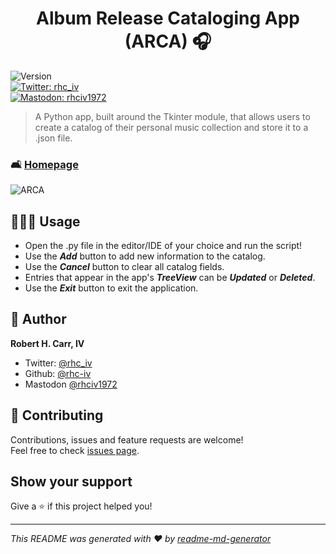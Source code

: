 <h1 align="center">Album Release Cataloging App (ARCA) 🎧</h1>
<p>
  <img alt="Version" src="https://img.shields.io/badge/version-1.10-blue.svg?cacheSeconds=2592000" /><br>
  <a href="https://twitter.com/rhc_iv" target="_blank">
    <img alt="Twitter: rhc_iv" src="https://img.shields.io/twitter/follow/rhc_iv.svg?style=social" />
  </a><br>
  <a href="https://mastodon.social/@rhciv1972" target="_blank">
    <img alt="Mastodon: rhciv1972" src="https://img.shields.io/mastodon/follow/109497169591319512?domain=https%3A%2F%2Fmastodon.social&style=social" />
  </a>
</p>

> A Python app, built around the Tkinter module, that allows users to create a catalog of their personal music collection and store it to a .json file.

### 🛋️ [Homepage](https://github.com/rhc-iv/album-release-cataloging-app)

![ARCA](http)

## 👩🏻‍💻 Usage

- Open the .py file in the editor/IDE of your choice and run the script!
- Use the _**Add**_ button to add new information to the catalog.
- Use the _**Cancel**_ button to clear all catalog fields.
- Entries that appear in the app's _**TreeView**_ can be _**Updated**_ or _**Deleted**_.
- Use the _**Exit**_ button to exit the application.


## 👤 Author

 **Robert H. Carr, IV**

* Twitter: [@rhc_iv](https://twitter.com/rhc_iv)
* Github: [@rhc-iv](https://github.com/rhc-iv)
* Mastodon [@rhciv1972](https://mastodon.social/@rhciv1972)

## 🤝 Contributing

Contributions, issues and feature requests are welcome!<br />Feel free to check [issues page](https://github.com/rhc-iv/album-release-cataloging-app/issues). 

## Show your support

Give a ⭐️ if this project helped you!

***
_This README was generated with ❤️ by [readme-md-generator](https://github.com/kefranabg/readme-md-generator)_
